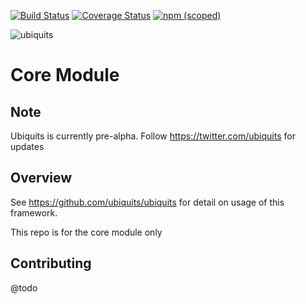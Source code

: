 [![Build Status](https://travis-ci.org/ubiquits/ubiquits.svg?branch=master)](https://travis-ci.org/ubiquits/ubiquits)
[![Coverage Status](https://coveralls.io/repos/github/ubiquits/ubiquits/badge.svg?branch=master)](https://coveralls.io/github/ubiquits/ubiquits?branch=master)
[![npm (scoped)](https://img.shields.io/npm/v/@ubiquits/core.svg?maxAge=2592000)](https://www.npmjs.com/package/@ubiquits/core)

![ubiquits](https://rawgithub.com/ubiquits/assets/master/fulllogo.svg)

# Core Module
## Note
Ubiquits is currently pre-alpha. Follow https://twitter.com/ubiquits for updates

## Overview
See https://github.com/ubiquits/ubiquits for detail on usage of this framework.
 
This repo is for the core module only

## Contributing
@todo

